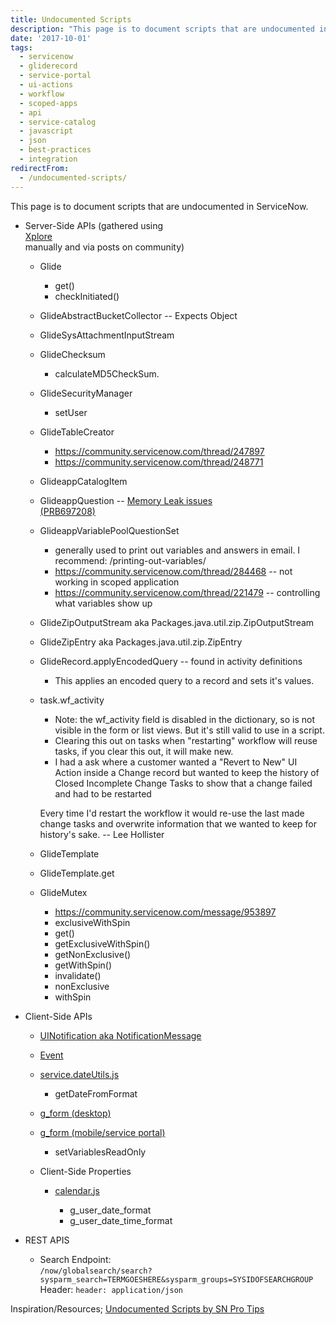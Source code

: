 ```yaml
---
title: Undocumented Scripts
description: "This page is to document scripts that are undocumented in ServiceNow.\r\n\r\n Server-Side APIs (gathered using\\\r\n  Xplore\\\r\n  manually and via posts on community..."
date: '2017-10-01'
tags:
  - servicenow
  - gliderecord
  - service-portal
  - ui-actions
  - workflow
  - scoped-apps
  - api
  - service-catalog
  - javascript
  - json
  - best-practices
  - integration
redirectFrom:
  - /undocumented-scripts/
---
```


<!--StartFragment-->

This page is to document scripts that are undocumented in ServiceNow.

* Server-Side APIs (gathered using\
  [Xplore](https://developer.servicenow.com/connect.do#!/share/contents/9650888_xplore_developer_toolkit?v=4.9&t=PRODUCT_DETAILS)\
  manually and via posts on community)

  * Glide

    * get()
    * checkInitiated()
  * GlideAbstractBucketCollector -- Expects Object
  * GlideSysAttachmentInputStream
  * GlideChecksum

    * calculateMD5CheckSum.
  * GlideSecurityManager

    * setUser
  * GlideTableCreator

    * <https://community.servicenow.com/thread/247897>
    * <https://community.servicenow.com/thread/248771>
  * GlideappCatalogItem
  * GlideappQuestion -- [Memory Leak issues\
    (PRB697208)](https://hi.service-now.com/kb_view.do?sysparm_article=KB0596785)
  * GlideappVariablePoolQuestionSet

    * generally used to print out variables and answers in email. I recommend: /printing-out-variables/
    * <https://community.servicenow.com/thread/284468> -- not working in scoped application
    * <https://community.servicenow.com/thread/221479> -- controlling what variables show up
  * GlideZipOutputStream aka Packages.java.util.zip.ZipOutputStream
  * GlideZipEntry aka Packages.java.util.zip.ZipEntry
  * GlideRecord.applyEncodedQuery -- found in activity definitions

    * This applies an encoded query to a record and sets it's values.
  * task.wf_activity

    * Note: the wf_activity field is disabled in the dictionary, so is not visible in the form or list views. But it's still valid to use in a script.
    * Clearing this out on tasks when "restarting" workflow will reuse tasks, if you clear this out, it will make new.
    * I had a ask where a customer wanted a "Revert to New" UI Action inside a Change record but wanted to keep the history of Closed Incomplete Change Tasks to show that a change failed and had to be restarted

    Every time I'd restart the workflow it would re-use the last made change tasks and overwrite information that we wanted to keep for history's sake. -- Lee Hollister
  * GlideTemplate
  * GlideTemplate.get
  * GlideMutex

    * <https://community.servicenow.com/message/953897>
    * exclusiveWithSpin
    * get()
    * getExclusiveWithSpin()
    * getNonExclusive()
    * getWithSpin()
    * invalidate()
    * nonExclusive
    * withSpin
* Client-Side APIs

  * [UINotification aka NotificationMessage](https://hi.service-now.com/scripts/classes/doctype/NotificationMessage.js)
  * [Event](https://hi.service-now.com/scripts/consts/GlideEvent.js)
  * [service.dateUtils.js](https://hi.service-now.com/scripts/sn/common/util/service.dateUtils.js)

    * getDateFromFormat
  * [g_form (desktop)](https://hi.service-now.com/scripts/doctype/GlideForm14.js)
  * [g_form (mobile/service portal)](https://hi.service-now.com/scripts/scoped_object_generators.js)

    * setVariablesReadOnly
  * Client-Side Properties

    * [calendar.js](https://hi.service-now.com/scripts/calendar.js)

      * g_user_date_format
      * g_user_date_time_format
* REST APIS

  * Search Endpoint:\
    `/now/globalsearch/search?sysparm_search=TERMGOESHERE&sysparm_groups=SYSIDOFSEARCHGROUP`\
    Header: `header: application/json`

Inspiration/Resources; [Undocumented Scripts by SN Pro Tips](https://snprotips.com/undocumented-servicenow-apis/)

<!--EndFragment-->